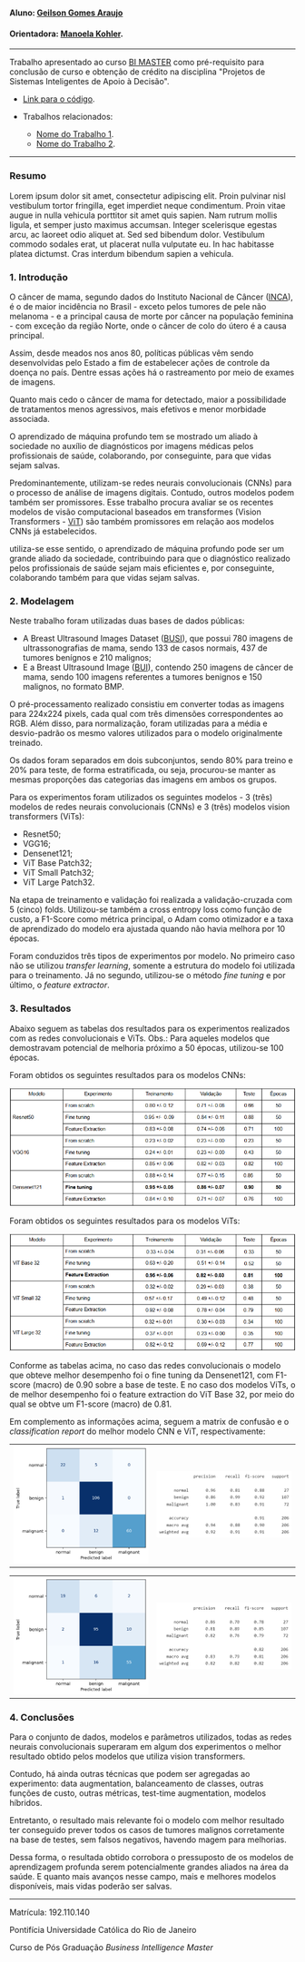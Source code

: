 <!-- antes de enviar a versão final, solicitamos que todos os comentários, colocados para orientação ao aluno, sejam removidos do arquivo -->
# <Nome do projeto>

#### Aluno: [Geilson Gomes Araujo](https://github.com/Geilson-Araujo)
#### Orientadora: [Manoela Kohler](https://github.com/manoelakohler).


---

Trabalho apresentado ao curso [BI MASTER](https://ica.puc-rio.ai/bi-master) como pré-requisito para conclusão de curso e obtenção de crédito na disciplina "Projetos de Sistemas Inteligentes de Apoio à Decisão".

<!-- para os links a seguir, caso os arquivos estejam no mesmo repositório que este README, não há necessidade de incluir o link completo: basta incluir o nome do arquivo, com extensão, que o GitHub completa o link corretamente -->
- [Link para o código](https://github.com/link_do_repositorio). <!-- caso não aplicável, remover esta linha -->



- Trabalhos relacionados: <!-- caso não aplicável, remover estas linhas -->
    - [Nome do Trabalho 1](https://link_do_trabalho.com).
    - [Nome do Trabalho 2](https://link_do_trabalho.com).

---

### Resumo

<!-- trocar o texto abaixo pelo resumo do trabalho, em português -->

Lorem ipsum dolor sit amet, consectetur adipiscing elit. Proin pulvinar nisl vestibulum tortor fringilla, eget imperdiet neque condimentum. Proin vitae augue in nulla vehicula porttitor sit amet quis sapien. Nam rutrum mollis ligula, et semper justo maximus accumsan. Integer scelerisque egestas arcu, ac laoreet odio aliquet at. Sed sed bibendum dolor. Vestibulum commodo sodales erat, ut placerat nulla vulputate eu. In hac habitasse platea dictumst. Cras interdum bibendum sapien a vehicula.


### 1. Introdução

O câncer de mama, segundo dados do Instituto Nacional de Câncer ([INCA](www.inca.gob.br/mama)), é o de maior incidência no Brasil - exceto pelos tumores de pele não melanoma - e a principal causa de morte por câncer na população feminina - com exceção da região Norte, onde o câncer de colo do útero é a causa principal. 

Assim, desde meados nos anos 80, políticas públicas vêm sendo desenvolvidas pelo Estado a fim de estabelecer ações de controle da doença no país. Dentre essas ações há o rastreamento por meio de exames de imagens.

Quanto mais cedo o câncer de mama for detectado, maior a possibilidade de tratamentos menos agressivos, mais efetivos e menor morbidade associada.

O aprendizado de máquina profundo tem se mostrado um aliado à sociedade no auxílio de diagnósticos por imagens médicas pelos profissionais de saúde, colaborando, por conseguinte, para que vidas sejam salvas. 

Predominantemente, utilizam-se redes neurais convolucionais (CNNs) para o processo de análise de imagens digitais. Contudo, outros modelos podem também ser promissores. 
Esse trabalho procura avaliar se os recentes modelos de visão computacional baseados em transformes (Vision Transformers - [ViT](https://arxiv.org/abs/2010.11929)) são também promissores em relação aos modelos CNNs já estabelecidos.

utiliza-se esse sentido, o aprendizado de máquina profundo pode ser um grande aliado da sociedade, contribuindo para que o diagnóstico realizado pelos profissionais de saúde sejam mais eficientes e, por conseguinte, colaborando também para que vidas sejam salvas.


### 2. Modelagem

Neste trabalho foram utilizadas duas bases de dados públicas:

* A Breast Ultrasound Images Dataset ([BUSI](https://www.kaggle.com/datasets/aryashah2k/breast-ultrasound-images-dataset)), que possui 780 imagens de ultrassonografias de mama, sendo  133 de casos normais, 437 de tumores benígnos e 210 malignos;
* E a Breast Ultrasound Image ([BUI](https://data.mendeley.com/datasets/wmy84gzngw/1)), contendo 250 imagens de câncer de mama, sendo 100 imagens referentes a tumores benignos e 150 malignos, no formato BMP.

O pré-processamento realizado consistiu em converter todas as imagens para 224x224 pixels, cada qual com três dimensões correspondentes ao RGB. Além disso, para normalização, foram utilizadas para a média e desvio-padrão os mesmo valores utilizados para o modelo originalmente treinado.

Os dados foram separados em dois subconjuntos, sendo 80% para treino e 20% para teste, de forma estratificada, ou seja, procurou-se manter as mesmas proporções das categorias das  imagens em ambos os grupos.

Para os experimentos foram utilizados os seguintes modelos - 3 (três) modelos de redes neurais convolucionais (CNNs) e 3 (três) modelos vision transformers (ViTs):

* Resnet50;
* VGG16;
* Densenet121;
* ViT Base Patch32;
* ViT Small Patch32;
* ViT Large Patch32.

Na etapa de treinamento e validação foi realizada a validação-cruzada com 5 (cinco) folds. Utilizou-se também a cross entropy loss como função de custo, a F1-Score como métrica principal, o Adam como otimizador e a taxa de aprendizado do modelo era ajustada quando não havia melhora por 10 épocas.

Foram conduzidos três tipos de experimentos por modelo. No primeiro caso não se utilizou _transfer learning_, somente a estrutura do modelo foi utilizada para o treinamento. Já no segundo, utilizou-se o método _fine tuning_ e por último, o _feature extractor_.


### 3. Resultados

Abaixo seguem as tabelas dos resultados para os experimentos realizados com as redes convolucionais e ViTs. 
Obs.: Para aqueles modelos que demostravam potencial de melhoria próximo a 50 épocas, utilizou-se 100 épocas. 

Foram obtidos os seguintes resultados para os modelos CNNs:

![results_cnn](assets/results_cnn.png)

Foram obtidos os seguintes resultados para os modelos ViTs:

![results_vit](assets/results_vit.png)

Conforme as tabelas acima, no caso das redes convolucionais o modelo que obteve melhor desempenho foi o fine tuning da Densenet121, com F1-score (macro) de 0.90 sobre a base de teste. E no caso dos modelos ViTs, o de melhor desempenho foi o feature extraction do ViT Base 32, por meio do qual se obtve um F1-score (macro) de 0.81.

Em complemento as informações acima, seguem a matrix de confusão e o _classification report_ do melhor modelo CNN e ViT, respectivamente:

<table><tr>
<td> <img src="assets/confusion_matrix_cnn.png" alt="Drawing" style="width: 500px;"/> </td>
<td> <img src="assets/classification_report_cnn.png" alt="Drawing" style="width: 500px;"/> </td>
</tr></table>

<table><tr>
<td> <img src="assets/confusion_matrix_vit.png" alt="Drawing" style="width: 500px;"/> </td>
<td> <img src="assets/classification_report_vit.png" alt="Drawing" style="width: 500px;"/> </td>
</tr></table>


### 4. Conclusões

Para o conjunto de dados, modelos e parâmetros utilizados, todas as redes neurais convolucionais superaram em algum dos experimentos o melhor resultado obtido pelos modelos que utiliza vision transformers.

Contudo, há ainda outras técnicas que podem ser agregadas ao experimento: data augmentation, balanceamento de classes, outras funções de custo, outras métricas, test-time augmentation, modelos híbridos.

Entretanto, o resultado mais relevante foi o modelo com melhor resultado ter conseguido prever todos os casos de tumores malignos corretamente na base de testes, sem falsos negativos, havendo magem para melhorias.

Dessa forma, o resultada obtido corrobora o pressuposto de os modelos de aprendizagem profunda serem potencialmente grandes aliados na área da saúde. E quanto mais avanços nesse campo, mais e melhores modelos disponíveis, mais vidas poderão ser salvas.


---

Matrícula: 192.110.140

Pontifícia Universidade Católica do Rio de Janeiro

Curso de Pós Graduação *Business Intelligence Master*
